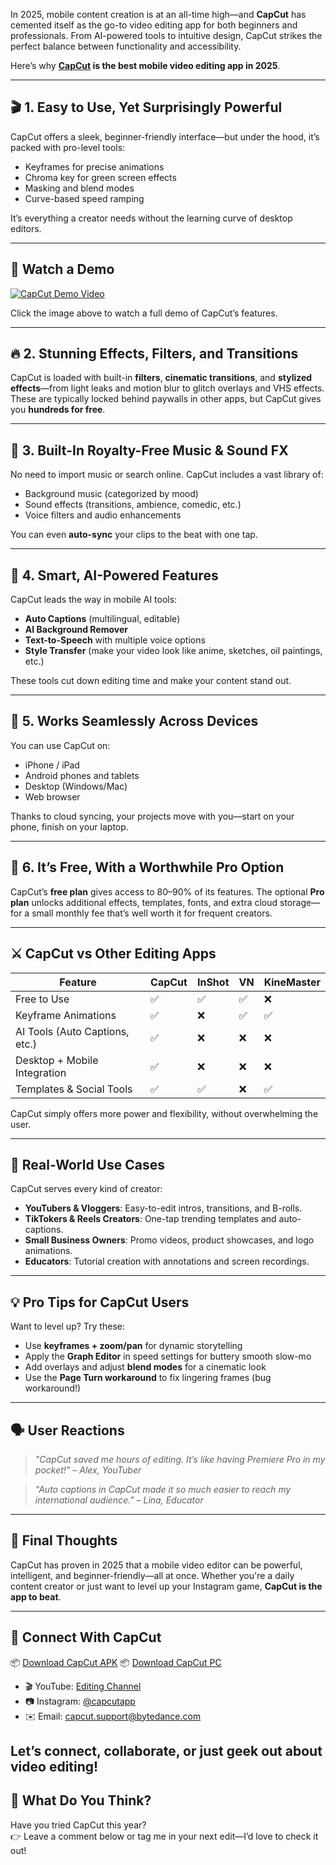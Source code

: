 

<!--
Meta Description: Best mobile video editor 2025, CapCut review, TikTok video editing app, free video editor
Keywords: CapCut 2025, best video editing app, mobile editor comparison, CapCut features, AI video editing
-->

In 2025, mobile content creation is at an all-time high—and **CapCut** has cemented itself as the go-to video editing app for both beginners and professionals. From AI-powered tools to intuitive design, CapCut strikes the perfect balance between functionality and accessibility.

Here’s why **[CapCut](https://www.capeditcut.com/) is the best mobile video editing app in 2025**.

---

## 🎬 1. Easy to Use, Yet Surprisingly Powerful

CapCut offers a sleek, beginner-friendly interface—but under the hood, it’s packed with pro-level tools:
- Keyframes for precise animations
- Chroma key for green screen effects
- Masking and blend modes
- Curve-based speed ramping

It’s everything a creator needs without the learning curve of desktop editors.

---

## 🎥 Watch a Demo

[![CapCut Demo Video](https://img.youtube.com/vi/ol7PQ_arWPg/hqdefault.jpg)](https://www.youtube.com/watch?v=ol7PQ_arWPg)

Click the image above to watch a full demo of CapCut’s features.

---

## 🔥 2. Stunning Effects, Filters, and Transitions

CapCut is loaded with built-in **filters**, **cinematic transitions**, and **stylized effects**—from light leaks and motion blur to glitch overlays and VHS effects. These are typically locked behind paywalls in other apps, but CapCut gives you **hundreds for free**.

---

## 🎵 3. Built-In Royalty-Free Music & Sound FX

No need to import music or search online. CapCut includes a vast library of:
- Background music (categorized by mood)
- Sound effects (transitions, ambience, comedic, etc.)
- Voice filters and audio enhancements

You can even **auto-sync** your clips to the beat with one tap.

---

## 🧠 4. Smart, AI-Powered Features

CapCut leads the way in mobile AI tools:
- **Auto Captions** (multilingual, editable)
- **AI Background Remover**
- **Text-to-Speech** with multiple voice options
- **Style Transfer** (make your video look like anime, sketches, oil paintings, etc.)

These tools cut down editing time and make your content stand out.

---

## 📲 5. Works Seamlessly Across Devices

You can use CapCut on:
- iPhone / iPad
- Android phones and tablets
- Desktop (Windows/Mac)
- Web browser

Thanks to cloud syncing, your projects move with you—start on your phone, finish on your laptop.

---

## 💸 6. It’s Free, With a Worthwhile Pro Option

CapCut’s **free plan** gives access to 80–90% of its features. The optional **Pro plan** unlocks additional effects, templates, fonts, and extra cloud storage—for a small monthly fee that’s well worth it for frequent creators.

---

## ⚔️ CapCut vs Other Editing Apps

| Feature                      | CapCut | InShot | VN | KineMaster |
|-----------------------------|--------|--------|----|------------|
| Free to Use                 | ✅     | ✅     | ✅ | ❌         |
| Keyframe Animations         | ✅     | ❌     | ✅ | ✅         |
| AI Tools (Auto Captions, etc.) | ✅ | ❌     | ❌ | ❌         |
| Desktop + Mobile Integration | ✅   | ❌     | ❌ | ❌         |
| Templates & Social Tools    | ✅     | ✅     | ❌ | ✅         |

CapCut simply offers more power and flexibility, without overwhelming the user.

---

## 📱 Real-World Use Cases

CapCut serves every kind of creator:
- **YouTubers & Vloggers**: Easy-to-edit intros, transitions, and B-rolls.
- **TikTokers & Reels Creators**: One-tap trending templates and auto-captions.
- **Small Business Owners**: Promo videos, product showcases, and logo animations.
- **Educators**: Tutorial creation with annotations and screen recordings.

---

## 💡 Pro Tips for CapCut Users

Want to level up? Try these:
- Use **keyframes + zoom/pan** for dynamic storytelling
- Apply the **Graph Editor** in speed settings for buttery smooth slow-mo
- Add overlays and adjust **blend modes** for a cinematic look
- Use the **Page Turn workaround** to fix lingering frames (bug workaround!)

---

## 🗣️ User Reactions

> *"CapCut saved me hours of editing. It’s like having Premiere Pro in my pocket!" – Alex, YouTuber*

> *"Auto captions in CapCut made it so much easier to reach my international audience." – Lina, Educator*

---

## 🏁 Final Thoughts

CapCut has proven in 2025 that a mobile video editor can be powerful, intelligent, and beginner-friendly—all at once. Whether you're a daily content creator or just want to level up your Instagram game, **CapCut is the app to beat**.

---

## 📲 Connect With CapCut

📦 [Download CapCut APK](https://www.capeditcut.com/download-capcut-latest-version-android/)
📦 [Download CapCut PC](https://www.capeditcut.com/capcut-for-pc/)

- 🎬 YouTube: [Editing Channel](https://www.youtube.com/c/capcutofficial)
- 📷 Instagram: [@capcutapp](https://instagram.com/capcutapp)
- ✉️ Email: [capcut.support@bytedance.com](mailto:capcut.support@bytedance.com)

Let’s connect, collaborate, or just geek out about video editing!
---

## 🙌 What Do You Think?

Have you tried CapCut this year?  
👉 Leave a comment below or tag me in your next edit—I’d love to check it out!

